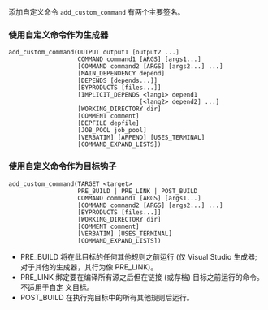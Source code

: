 添加自定义命令
`add_custom_command` 有两个主要签名。
### 使用自定义命令作为生成器
```
add_custom_command(OUTPUT output1 [output2 ...]
                   COMMAND command1 [ARGS] [args1...]
                   [COMMAND command2 [ARGS] [args2...] ...]
                   [MAIN_DEPENDENCY depend]
                   [DEPENDS [depends...]]
                   [BYPRODUCTS [files...]]
                   [IMPLICIT_DEPENDS <lang1> depend1
                                    [<lang2> depend2] ...]
                   [WORKING_DIRECTORY dir]
                   [COMMENT comment]
                   [DEPFILE depfile]
                   [JOB_POOL job_pool]
                   [VERBATIM] [APPEND] [USES_TERMINAL]
                   [COMMAND_EXPAND_LISTS])
```

### 使用自定义命令作为目标钩子
```
add_custom_command(TARGET <target>
                   PRE_BUILD | PRE_LINK | POST_BUILD
                   COMMAND command1 [ARGS] [args1...]
                   [COMMAND command2 [ARGS] [args2...] ...]
                   [BYPRODUCTS [files...]]
                   [WORKING_DIRECTORY dir]
                   [COMMENT comment]
                   [VERBATIM] [USES_TERMINAL]
                   [COMMAND_EXPAND_LISTS])
```
- PRE_BUILD 将在此目标的任何其他规则之前运行 (仅 Visual Studio 生成器; 对于其他的生成器，其行为像 PRE_LINK)。
- PRE_LINK 绑定要在编译所有源之后但在链接 (或存档) 目标之前运行的命令。不适用于自定 义目标。
- POST_BUILD 在执行完目标中的所有其他规则后运​​行。